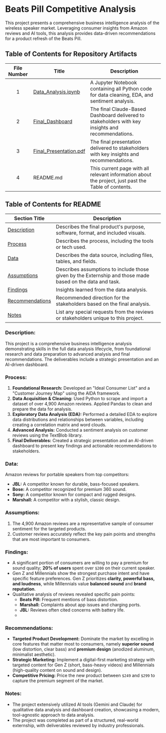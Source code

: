 # Beats Pill Competitive Analysis

This project presents a comprehensive business intelligence analysis of the wireless speaker market. Leveraging consumer insights from Amazon reviews and AI tools, this analysis provides data-driven recommendations for a product refresh of the Beats Pill.

## Table of Contents for Repository Artifacts

| File Number | Title | Description | 
| :---------: | ----- | ----------- | 
| 1 | [Data_Analysis.ipynb](https://www.google.com/search?q=https://github.com/Tiffany-Bergett/Data_Analytic_Projects/blob/main/Beats%2520Pill%2520Analysis/Data_Analysis.ipynb) | A Jupyter Notebook containing all Python code for data cleaning, EDA, and sentiment analysis. | 
| 2 | [Final_Dashboard](https://claude.ai/public/artifacts/0eee792c-38e7-45b5-85a7-00457bdfbaa2) | The final Claude-Based Dashboard delivered to stakeholders with key insights and recommendations. 
| 3 | [Final_Presentation.pdf](https://www.google.com/search?q=https://github.com/Tiffany-Bergett/Data_Analytic_Projects/blob/main/Beats%2520Pill%2520Analysis/Final_Presentation.pdf) | The final presentation delivered to stakeholders with key insights and recommendations. | 
| 4 | README.md | This current page with all relevant information about the project, just past the Table of contents. | 

## Table of Contents for README

| Section Title | Description | 
| ------------- | ----------- | 
| [Description](https://www.google.com/search?q=https://github.com/Tiffany-Bergett/Data_Analytic_Projects/tree/main/Beats%2520Pill%2520Analysis%23description) | Describes the final product's purpose, software, format, and included visuals. | 
| [Process](https://www.google.com/search?q=https://github.com/Tiffany-Bergett/Data_Analytic_Projects/tree/main/Beats%2520Pill%2520Analysis%23process) | Describes the process, including the tools or tech used. | 
| [Data](https://www.google.com/search?q=https://github.com/Tiffany-Bergett/Data_Analytic_Projects/tree/main/Beats%2520Pill%2520Analysis%23data) | Describes the data source, including files, tables, and fields. | 
| [Assumptions](https://www.google.com/search?q=https://github.com/Tiffany-Bergett/Data_Analytic_Projects/tree/main/Beats%2520Pill%2520Analysis%23assumptions) | Describes assumptions to include those given by the Externship and those made based on the data and task. | 
| [Findings](https://www.google.com/search?q=https://github.com/Tiffany-Bergett/Data_Analytic_Projects/tree/main/Beats%2520Pill%2520Analysis%23findings) | Insights learned from the data analysis. | 
| [Recommendations](https://www.google.com/search?q=https://github.com/Tiffany-Bergett/Data_Analytic_Projects/tree/main/Beats%2520Pill%2520Analysis%23recommendations) | Recommended direction for the stakeholders based on the final analysis. | 
| [Notes](https://www.google.com/search?q=https://github.com/Tiffany-Bergett/Data_Analytic_Projects/tree/main/Beats%2520Pill%2520Analysis%23notes) | List any special requests from the reviews or stakeholders unique to this project. | 

### Description:

This project is a comprehensive business intelligence analysis demonstrating skills in the full data analysis lifecycle, from foundational research and data preparation to advanced analysis and final recommendations. The deliverables include a strategic presentation and an AI-driven dashboard.

### Process:

1. **Foundational Research:** Developed an "Ideal Consumer List" and a "Customer Journey Map" using the AIDA framework.
2. **Data Acquisition & Cleaning:** Used Python to scrape and import a dataset of over 4,900 Amazon reviews. Applied Pandas to clean and prepare the data for analysis.
3. **Exploratory Data Analysis (EDA):** Performed a detailed EDA to explore data distributions and relationships between variables, including creating a correlation matrix and word clouds.
4. **Advanced Analysis:** Conducted a sentiment analysis on customer reviews using the TextBlob library.
5. **Final Deliverables:** Created a strategic presentation and an AI-driven dashboard to present key findings and actionable recommendations to stakeholders.

### Data:
Amazon reviews for portable speakers from top competitors:
* **JBL:** A competitor known for durable, bass-focused speakers.
* **Bose:** A competitor recognized for premium 360 sound.
* **Sony:** A competitor known for compact and rugged designs.
* **Marshall:** A competitor with a stylish, classic design.

### Assumptions:
1. The 4,900 Amazon reviews are a representative sample of consumer sentiment for the targeted products.
2. Customer reviews accurately reflect the key pain points and strengths that are most important to consumers.

### Findings:
* A significant portion of consumers are willing to pay a premium for sound quality; **20% of users** spent over `$200` on their current speaker.
* Gen Z and Millennials show the strongest purchase intent and have specific feature preferences. Gen Z prioritizes **clarity, powerful bass, and loudness**, while Millennials value **balanced sound** and **brand reputation**.
* Qualitative analysis of reviews revealed specific pain points:
  * **Beats Pill:** Frequent mentions of bass distortion.
  * **Marshall:** Complaints about app issues and charging ports.
  * **JBL:** Reviews often cited concerns with battery life.
  * 
### Recommendations:
* **Targeted Product Development:** Dominate the market by excelling in core features that matter most to consumers, namely **superior sound** (low distortion, clear bass) and **premium design** (anodized aluminum, minimalist aesthetic).
* **Strategic Marketing:** Implement a digital-first marketing strategy with targeted content for Gen Z (short, bass-heavy videos) and Millennials (high-quality content on sound and design).
* **Competitive Pricing:** Price the new product between `$249` and `$299` to capture the premium segment of the market.
  
### Notes:
* The project extensively utilized AI tools (Gemini and Claude) for qualitative data analysis and dashboard creation, showcasing a modern, tool-agnostic approach to data analysis.
* The project was completed as part of a structured, real-world externship, with deliverables reviewed by industry professionals.
